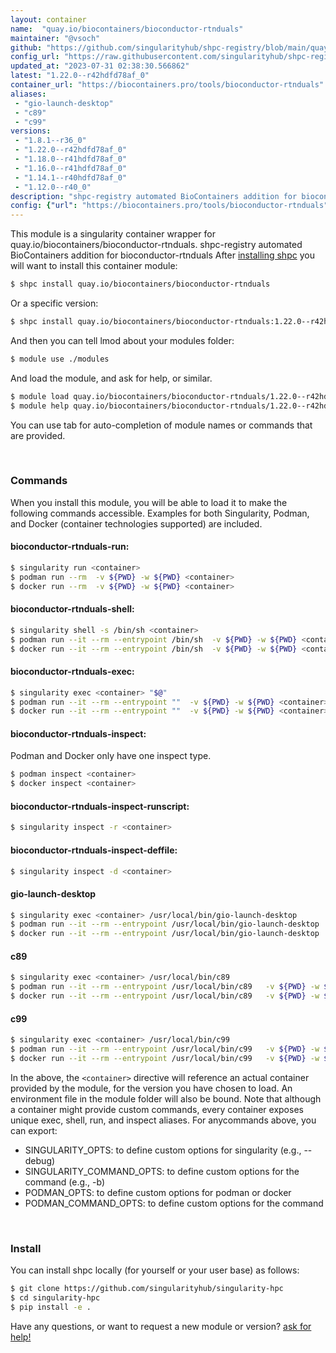 ```yaml
---
layout: container
name:  "quay.io/biocontainers/bioconductor-rtnduals"
maintainer: "@vsoch"
github: "https://github.com/singularityhub/shpc-registry/blob/main/quay.io/biocontainers/bioconductor-rtnduals/container.yaml"
config_url: "https://raw.githubusercontent.com/singularityhub/shpc-registry/main/quay.io/biocontainers/bioconductor-rtnduals/container.yaml"
updated_at: "2023-07-31 02:38:30.566862"
latest: "1.22.0--r42hdfd78af_0"
container_url: "https://biocontainers.pro/tools/bioconductor-rtnduals"
aliases:
 - "gio-launch-desktop"
 - "c89"
 - "c99"
versions:
 - "1.8.1--r36_0"
 - "1.22.0--r42hdfd78af_0"
 - "1.18.0--r41hdfd78af_0"
 - "1.16.0--r41hdfd78af_0"
 - "1.14.1--r40hdfd78af_0"
 - "1.12.0--r40_0"
description: "shpc-registry automated BioContainers addition for bioconductor-rtnduals"
config: {"url": "https://biocontainers.pro/tools/bioconductor-rtnduals", "maintainer": "@vsoch", "description": "shpc-registry automated BioContainers addition for bioconductor-rtnduals", "latest": {"1.22.0--r42hdfd78af_0": "sha256:3e252326bb97437998297cdb3efbb8d4b5f760b435379435d5d54f8a77abd517"}, "tags": {"1.8.1--r36_0": "sha256:4839ee900f0e8e5a5ec9f65826b872ab04b5883f4c059173d45b61cabde4bed5", "1.22.0--r42hdfd78af_0": "sha256:3e252326bb97437998297cdb3efbb8d4b5f760b435379435d5d54f8a77abd517", "1.18.0--r41hdfd78af_0": "sha256:e6ff154e69a4b46ce09056a6b74fafae26acb428e5a83fb96cd221d97b35ee03", "1.16.0--r41hdfd78af_0": "sha256:c8c624fd60dbed6098e3e7196b02e95a40f3379f112d88f1fbf0d23017163e70", "1.14.1--r40hdfd78af_0": "sha256:b2eb842a8ab1dd445af6290d7a27bb8cd19a7ae9eb194ea23f79e634da1c8b2c", "1.12.0--r40_0": "sha256:582f4186e0757a534331e59f02125f4718078c442aadb645ea0932c2e6a65133"}, "docker": "quay.io/biocontainers/bioconductor-rtnduals", "aliases": {"gio-launch-desktop": "/usr/local/bin/gio-launch-desktop", "c89": "/usr/local/bin/c89", "c99": "/usr/local/bin/c99"}}
---
```


This module is a singularity container wrapper for quay.io/biocontainers/bioconductor-rtnduals.
shpc-registry automated BioContainers addition for bioconductor-rtnduals
After [installing shpc](#install) you will want to install this container module:


```bash
$ shpc install quay.io/biocontainers/bioconductor-rtnduals
```

Or a specific version:

```bash
$ shpc install quay.io/biocontainers/bioconductor-rtnduals:1.22.0--r42hdfd78af_0
```

And then you can tell lmod about your modules folder:

```bash
$ module use ./modules
```

And load the module, and ask for help, or similar.

```bash
$ module load quay.io/biocontainers/bioconductor-rtnduals/1.22.0--r42hdfd78af_0
$ module help quay.io/biocontainers/bioconductor-rtnduals/1.22.0--r42hdfd78af_0
```

You can use tab for auto-completion of module names or commands that are provided.

<br>

### Commands

When you install this module, you will be able to load it to make the following commands accessible.
Examples for both Singularity, Podman, and Docker (container technologies supported) are included.

#### bioconductor-rtnduals-run:

```bash
$ singularity run <container>
$ podman run --rm  -v ${PWD} -w ${PWD} <container>
$ docker run --rm  -v ${PWD} -w ${PWD} <container>
```

#### bioconductor-rtnduals-shell:

```bash
$ singularity shell -s /bin/sh <container>
$ podman run --it --rm --entrypoint /bin/sh  -v ${PWD} -w ${PWD} <container>
$ docker run --it --rm --entrypoint /bin/sh  -v ${PWD} -w ${PWD} <container>
```

#### bioconductor-rtnduals-exec:

```bash
$ singularity exec <container> "$@"
$ podman run --it --rm --entrypoint ""  -v ${PWD} -w ${PWD} <container> "$@"
$ docker run --it --rm --entrypoint ""  -v ${PWD} -w ${PWD} <container> "$@"
```

#### bioconductor-rtnduals-inspect:

Podman and Docker only have one inspect type.

```bash
$ podman inspect <container>
$ docker inspect <container>
```

#### bioconductor-rtnduals-inspect-runscript:

```bash
$ singularity inspect -r <container>
```

#### bioconductor-rtnduals-inspect-deffile:

```bash
$ singularity inspect -d <container>
```


#### gio-launch-desktop

```bash
$ singularity exec <container> /usr/local/bin/gio-launch-desktop
$ podman run --it --rm --entrypoint /usr/local/bin/gio-launch-desktop   -v ${PWD} -w ${PWD} <container> -c " $@"
$ docker run --it --rm --entrypoint /usr/local/bin/gio-launch-desktop   -v ${PWD} -w ${PWD} <container> -c " $@"
```


#### c89

```bash
$ singularity exec <container> /usr/local/bin/c89
$ podman run --it --rm --entrypoint /usr/local/bin/c89   -v ${PWD} -w ${PWD} <container> -c " $@"
$ docker run --it --rm --entrypoint /usr/local/bin/c89   -v ${PWD} -w ${PWD} <container> -c " $@"
```


#### c99

```bash
$ singularity exec <container> /usr/local/bin/c99
$ podman run --it --rm --entrypoint /usr/local/bin/c99   -v ${PWD} -w ${PWD} <container> -c " $@"
$ docker run --it --rm --entrypoint /usr/local/bin/c99   -v ${PWD} -w ${PWD} <container> -c " $@"
```



In the above, the `<container>` directive will reference an actual container provided
by the module, for the version you have chosen to load. An environment file in the
module folder will also be bound. Note that although a container
might provide custom commands, every container exposes unique exec, shell, run, and
inspect aliases. For anycommands above, you can export:

 - SINGULARITY_OPTS: to define custom options for singularity (e.g., --debug)
 - SINGULARITY_COMMAND_OPTS: to define custom options for the command (e.g., -b)
 - PODMAN_OPTS: to define custom options for podman or docker
 - PODMAN_COMMAND_OPTS: to define custom options for the command

<br>

### Install

You can install shpc locally (for yourself or your user base) as follows:

```bash
$ git clone https://github.com/singularityhub/singularity-hpc
$ cd singularity-hpc
$ pip install -e .
```

Have any questions, or want to request a new module or version? [ask for help!](https://github.com/singularityhub/singularity-hpc/issues)